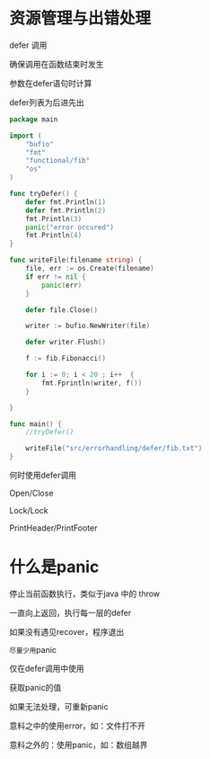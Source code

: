 # 资源管理与出错处理

defer 调用

确保调用在函数结束时发生

参数在defer语句时计算

defer列表为后进先出

```go
package main

import (
	"bufio"
	"fmt"
	"functional/fib"
	"os"
)

func tryDefer() {
	defer fmt.Println(1)
	defer fmt.Println(2)
	fmt.Println(3)
	panic("error occured")
	fmt.Println(4)
}

func writeFile(filename string) {
	file, err := os.Create(filename)
	if err != nil {
		panic(err)
	}

	defer file.Close()

	writer := bufio.NewWriter(file)

	defer writer.Flush()

	f := fib.Fibonacci()

	for i := 0; i < 20 ; i++  {
		fmt.Fprintln(writer, f())
	}

}

func main() {
	//tryDefer()

	writeFile("src/errorhandling/defer/fib.txt")
}
```





何时使用defer调用

Open/Close

Lock/Lock

PrintHeader/PrintFooter



# 什么是panic

停止当前函数执行，类似于java 中的 throw

一直向上返回，执行每一层的defer

如果没有遇见recover，程序退出

`尽量少用`panic

仅在defer调用中使用

获取panic的值

如果无法处理，可重新panic

意料之中的使用error，如：文件打不开

意料之外的：使用panic，如：数组越界